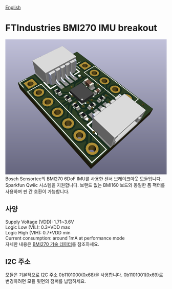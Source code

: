 [English](https://github.com/FTIndustries/BMI270-Breakout/blob/main/readme.md)
# FTIndustries BMI270 IMU breakout
![미리보기](https://github.com/FTIndustries/BMI270-Breakout/blob/main/3dpreview.png?raw=true)\
Bosch Sensortec의 BMI270 6DoF IMU를 사용한 센서 브레이크아웃 모듈입니다. Sparkfun Qwiic 시스템을 지원합니다. 브랜드 없는 BMI160 보드와 동일한 폼 팩터를 사용하며 핀 간 호환이 가능합니다.

## 사양
Supply Voltage (VDD): 1.71~3.6V \
Logic Low (VIL): 0.3\*VDD max \
Logic High (VIH): 0.7\*VDD min \
Current consumption: around 1mA at performance mode \
자세한 내용은 [BMI270 기술 데이터](https://www.bosch-sensortec.com/products/motion-sensors/imus/bmi270/#technical)를 참조하세요.

## I2C 주소
모듈은 기본적으로 I2C 주소 0b1101000(0x68)을 사용합니다. 0b1101001(0x69)로 변경하려면 모듈 뒷면의 점퍼를 납땜하세요.